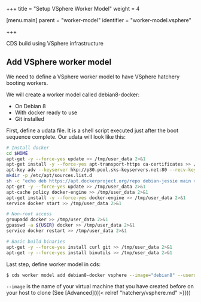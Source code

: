 +++
title = "Setup VSphere Worker Model"
weight = 4

[menu.main]
parent = "worker-model"
identifier = "worker-model.vsphere"

+++

CDS build using VSphere infrastructure

## Add VSphere worker model

We need to define a VSphere worker model to have VSphere hatchery booting workers.

We will create a worker model called debian8-docker:

 * On Debian 8
 * With docker ready to use
 * Git installed

First, define a udata file. It is a shell script executed just after the boot sequence complete. Our udata will look like this:

```bash
# Install docker
cd $HOME
apt-get -y --force-yes update >> /tmp/user_data 2>&1
apt-get install -y --force-yes apt-transport-https ca-certificates >> /tmp/user_data 2>&1
apt-key adv --keyserver hkp://p80.pool.sks-keyservers.net:80 --recv-keys 58118E89F3A912897C070ADBF76221572C52609D
mkdir -p /etc/apt/sources.list.d
sh -c "echo deb https://apt.dockerproject.org/repo debian-jessie main > /etc/apt/sources.list.d/docker.list"
apt-get -y --force-yes update >> /tmp/user_data 2>&1
apt-cache policy docker-engine >> /tmp/user_data 2>&1
apt-get install -y --force-yes docker-engine >> /tmp/user_data 2>&1
service docker start >> /tmp/user_data 2>&1

# Non-root access
groupadd docker >> /tmp/user_data 2>&1
gpasswd -a ${USER} docker >> /tmp/user_data 2>&1
service docker restart >> /tmp/user_data 2>&1

# Basic build binaries
apt-get -y --force-yes install curl git >> /tmp/user_data 2>&1
apt-get -y --force-yes install binutils >> /tmp/user_data 2>&1
```

Last step, define worker model in cds:

```bash
$ cds worker model add debian8-docker vsphere --image="debian8" --userdata="./yourscript.sh"
```

`--image` is the name of your virtual machine that you have created before on your host to clone (See [Advanced]({{< relref "hatchery/vsphere.md" >}}))
